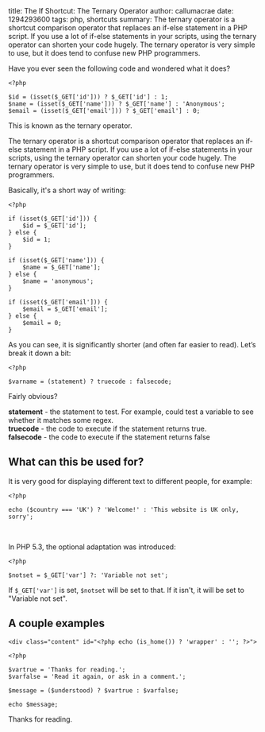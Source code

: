 <info>
title: The If Shortcut: The Ternary Operator
author: callumacrae
date: 1294293600
tags: php, shortcuts
summary: The ternary operator is a shortcut comparison operator that replaces an if-else statement in a PHP script. If you use a lot of if-else statements in your scripts, using the ternary operator can shorten your code hugely. The ternary operator is very simple to use, but it does tend to confuse new PHP programmers.
</info>

Have you ever seen the following code and wondered what it does?

	<?php

	$id = (isset($_GET['id'])) ? $_GET['id'] : 1;
	$name = (isset($_GET['name'])) ? $_GET['name'] : 'Anonymous';
	$email = (isset($_GET['email'])) ? $_GET['email'] : 0;

This is known as the ternary operator.

The ternary operator is a shortcut comparison operator that replaces an if-else statement in a PHP script. If you use a lot of if-else statements in your scripts, using the ternary operator can shorten your code hugely. The ternary operator is very simple to use, but it does tend to confuse new PHP programmers.

Basically, it's a short way of writing:

	<?php

	if (isset($_GET['id'])) {
		$id = $_GET['id'];
	} else {
		$id = 1;
	}

	if (isset($_GET['name'])) {
		$name = $_GET['name'];
	} else {
		$name = 'anonymous';
	}

	if (isset($_GET['email'])) {
		$email = $_GET['email'];
	} else {
		$email = 0;
	}


As you can see, it is significantly shorter (and often far easier to read). Let’s break it down a bit:

	<?php

	$varname = (statement) ? truecode : falsecode;

Fairly obvious?

**statement** - the statement to test. For example, could test a variable to see whether it matches some regex.  
**truecode** - the code to execute if the statement returns true.  
**falsecode** - the code to execute if the statement returns false

## What can this be used for?

It is very good for displaying different text to different people, for example:

	<?php
	
	echo ($country === 'UK') ? 'Welcome!' : 'This website is UK only, sorry';

<br>

In PHP 5.3, the optional adaptation was introduced:

	<?php
	
	$notset = $_GET['var'] ?: 'Variable not set';

If `$_GET['var']` is set, `$notset` will be set to that. If it isn't, it will be set to "Variable not set".


## A couple examples

	<div class="content" id="<?php echo (is_home()) ? 'wrapper' : ''; ?>">

	<?php
	
	$vartrue = 'Thanks for reading.';
	$varfalse = 'Read it again, or ask in a comment.';
	
	$message = ($understood) ? $vartrue : $varfalse;
	
	echo $message;

Thanks for reading.
